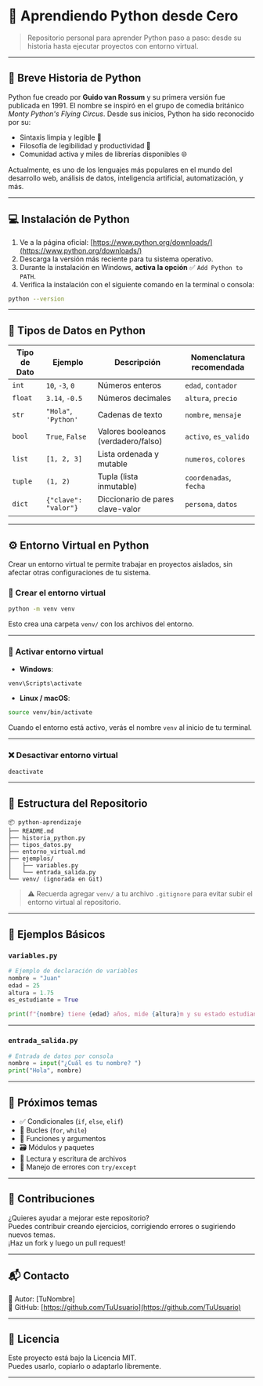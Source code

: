 # 🐍 Aprendiendo Python desde Cero

> Repositorio personal para aprender Python paso a paso: desde su historia hasta ejecutar proyectos con entorno virtual.

---

## 📘 Breve Historia de Python

Python fue creado por **Guido van Rossum** y su primera versión fue publicada en 1991. El nombre se inspiró en el grupo de comedia británico *Monty Python's Flying Circus*. Desde sus inicios, Python ha sido reconocido por su:

- Sintaxis limpia y legible 🧼  
- Filosofía de legibilidad y productividad 🧠  
- Comunidad activa y miles de librerías disponibles 🌐

Actualmente, es uno de los lenguajes más populares en el mundo del desarrollo web, análisis de datos, inteligencia artificial, automatización, y más.

---

## 💻 Instalación de Python

1. Ve a la página oficial: [https://www.python.org/downloads/](https://www.python.org/downloads/)
2. Descarga la versión más reciente para tu sistema operativo.
3. Durante la instalación en Windows, **activa la opción** ✅ `Add Python to PATH`.
4. Verifica la instalación con el siguiente comando en la terminal o consola:

```bash
python --version
```

---

## 🧠 Tipos de Datos en Python

| Tipo de Dato | Ejemplo              | Descripción                        | Nomenclatura recomendada |
|--------------|----------------------|------------------------------------|---------------------------|
| `int`        | `10`, `-3`, `0`      | Números enteros                    | `edad`, `contador`        |
| `float`      | `3.14`, `-0.5`       | Números decimales                  | `altura`, `precio`        |
| `str`        | `"Hola"`, `'Python'` | Cadenas de texto                   | `nombre`, `mensaje`       |
| `bool`       | `True`, `False`      | Valores booleanos (verdadero/falso)| `activo`, `es_valido`     |
| `list`       | `[1, 2, 3]`          | Lista ordenada y mutable           | `numeros`, `colores`      |
| `tuple`      | `(1, 2)`             | Tupla (lista inmutable)            | `coordenadas`, `fecha`    |
| `dict`       | `{"clave": "valor"}` | Diccionario de pares clave-valor   | `persona`, `datos`        |

---

## ⚙️ Entorno Virtual en Python

Crear un entorno virtual te permite trabajar en proyectos aislados, sin afectar otras configuraciones de tu sistema.

### 🔨 Crear el entorno virtual

```bash
python -m venv venv
```

Esto crea una carpeta `venv/` con los archivos del entorno.

---

### 🚀 Activar entorno virtual

- **Windows**:

```bash
venv\Scripts\activate
```

- **Linux / macOS**:

```bash
source venv/bin/activate
```

Cuando el entorno está activo, verás el nombre `venv` al inicio de tu terminal.

---

### ❌ Desactivar entorno virtual

```bash
deactivate
```

---

## 📁 Estructura del Repositorio

```
📦 python-aprendizaje
├── README.md
├── historia_python.py
├── tipos_datos.py
├── entorno_virtual.md
├── ejemplos/
│   ├── variables.py
│   └── entrada_salida.py
└── venv/ (ignorada en Git)
```

> ⚠️ Recuerda agregar `venv/` a tu archivo `.gitignore` para evitar subir el entorno virtual al repositorio.

---

## 🧪 Ejemplos Básicos

### `variables.py`

```python
# Ejemplo de declaración de variables
nombre = "Juan"
edad = 25
altura = 1.75
es_estudiante = True

print(f"{nombre} tiene {edad} años, mide {altura}m y su estado estudiantil es {es_estudiante}")
```

---

### `entrada_salida.py`

```python
# Entrada de datos por consola
nombre = input("¿Cuál es tu nombre? ")
print("Hola", nombre)
```

---

## 📌 Próximos temas

- ✅ Condicionales (`if`, `else`, `elif`)
- 🔁 Bucles (`for`, `while`)
- 🧰 Funciones y argumentos
- 🗃️ Módulos y paquetes
- 📂 Lectura y escritura de archivos
- 🧪 Manejo de errores con `try/except`

---

## 🙌 Contribuciones

¿Quieres ayudar a mejorar este repositorio?  
Puedes contribuir creando ejercicios, corrigiendo errores o sugiriendo nuevos temas.  
¡Haz un fork y luego un pull request!

---

## 📬 Contacto

📧 Autor: [TuNombre]  
🐙 GitHub: [https://github.com/TuUsuario](https://github.com/TuUsuario)

---

## 📄 Licencia

Este proyecto está bajo la Licencia MIT.  
Puedes usarlo, copiarlo o adaptarlo libremente.

---
